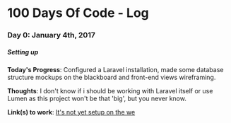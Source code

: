 # 100 Days Of Code - Log

### Day 0: January 4th, 2017
##### Setting up

**Today's Progress**: Configured a Laravel installation, made some database structure mockups on the blackboard and front-end views wireframing.

**Thoughts**: I don't know if i should be working with Laravel itself or use Lumen as this project won't be that 'big', but you never know.

**Link(s) to work**: [It's not yet setup on the we](http://kbono.xyz/brackets)
